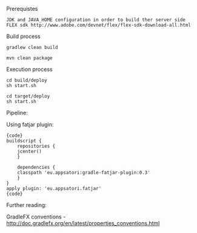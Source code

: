 Prerequistes

	JDK and JAVA_HOME configuration in order to build ther server side
	FLEX sdk http://www.adobe.com/devnet/flex/flex-sdk-download-all.html

Build process

	gradlew clean build

	mvn clean package

Execution process

	cd build/deploy
	sh start.sh

	cd target/deploy
	sh start.sh

Pipeline:

 Using fatjar plugin:

	{code}
	buildscript {
	    repositories {
		jcenter()
	    }

	    dependencies {
		classpath 'eu.appsatori:gradle-fatjar-plugin:0.3'
	    }
	}
	apply plugin: 'eu.appsatori.fatjar'
	{code}

Further reading:

 GradleFX conventions - http://doc.gradlefx.org/en/latest/properties_conventions.html

